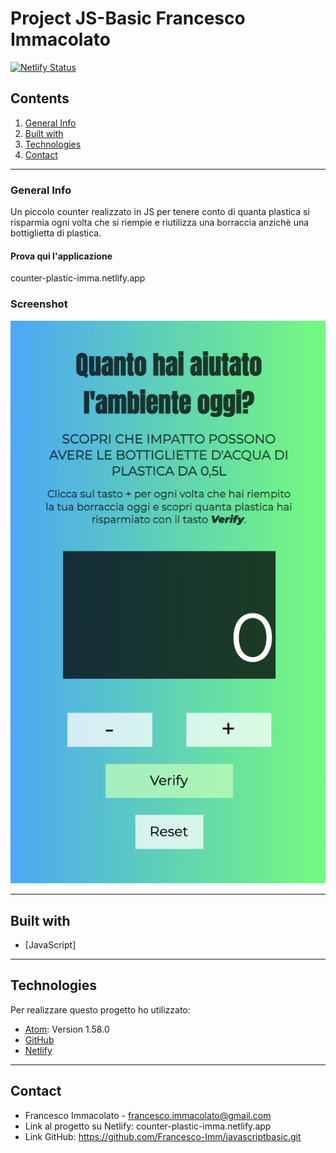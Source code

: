 # Project JS-Basic Francesco Immacolato
[![Netlify Status](https://api.netlify.com/api/v1/badges/674f1e5c-7862-428f-8f28-40628f945a46/deploy-status)](https://app.netlify.com/sites/counter-plastic-imma/deploys)
## Contents
1. [General Info](#general-info)
2. [Built with](#built-with)
3. [Technologies](#technologies)
4. [Contact](#contact)

***
### General Info
Un piccolo counter realizzato in JS per tenere conto di quanta plastica si risparmia ogni volta che si riempie e riutilizza una borraccia anzichè una bottiglietta di plastica.

#### Prova qui l'applicazione
counter-plastic-imma.netlify.app


### Screenshot
![Image text](assets/img/screenjsmobile.png)

***
## Built with
* [JavaScript]

***
## Technologies
Per realizzare questo progetto ho utilizzato:
* [Atom](https://atom.io): Version 1.58.0
* [GitHub](https://github.com)
* [Netlify](https://www.netlify.com)

***
## Contact
* Francesco Immacolato - francesco.immacolato@gmail.com
* Link al progetto su Netlify: counter-plastic-imma.netlify.app
* Link GitHub: https://github.com/Francesco-Imm/javascriptbasic.git
